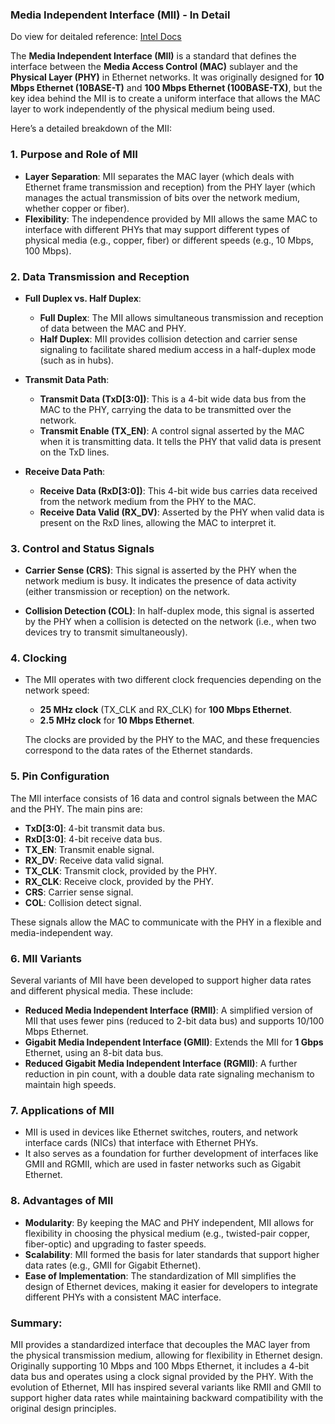 ### **Media Independent Interface (MII) - In Detail**

 Do view for deitaled reference: [Intel Docs](https://www.intel.com/content/www/us/en/docs/programmable/683595/22-1-19-4-3/media-independent-interface-mii-to-external.html)

The **Media Independent Interface (MII)** is a standard that defines the interface between the **Media Access Control (MAC)** sublayer and the **Physical Layer (PHY)** in Ethernet networks. It was originally designed for **10 Mbps Ethernet (10BASE-T)** and **100 Mbps Ethernet (100BASE-TX)**, but the key idea behind the MII is to create a uniform interface that allows the MAC layer to work independently of the physical medium being used.

Here’s a detailed breakdown of the MII:

### 1. **Purpose and Role of MII**
- **Layer Separation**: MII separates the MAC layer (which deals with Ethernet frame transmission and reception) from the PHY layer (which manages the actual transmission of bits over the network medium, whether copper or fiber).
- **Flexibility**: The independence provided by MII allows the same MAC to interface with different PHYs that may support different types of physical media (e.g., copper, fiber) or different speeds (e.g., 10 Mbps, 100 Mbps).

### 2. **Data Transmission and Reception**
- **Full Duplex vs. Half Duplex**:
  - **Full Duplex**: The MII allows simultaneous transmission and reception of data between the MAC and PHY.
  - **Half Duplex**: MII provides collision detection and carrier sense signaling to facilitate shared medium access in a half-duplex mode (such as in hubs).
  
- **Transmit Data Path**:
  - **Transmit Data (TxD[3:0])**: This is a 4-bit wide data bus from the MAC to the PHY, carrying the data to be transmitted over the network.
  - **Transmit Enable (TX_EN)**: A control signal asserted by the MAC when it is transmitting data. It tells the PHY that valid data is present on the TxD lines.
  
- **Receive Data Path**:
  - **Receive Data (RxD[3:0])**: This 4-bit wide bus carries data received from the network medium from the PHY to the MAC.
  - **Receive Data Valid (RX_DV)**: Asserted by the PHY when valid data is present on the RxD lines, allowing the MAC to interpret it.

### 3. **Control and Status Signals**
- **Carrier Sense (CRS)**: This signal is asserted by the PHY when the network medium is busy. It indicates the presence of data activity (either transmission or reception) on the network.
  
- **Collision Detection (COL)**: In half-duplex mode, this signal is asserted by the PHY when a collision is detected on the network (i.e., when two devices try to transmit simultaneously).

### 4. **Clocking**
- The MII operates with two different clock frequencies depending on the network speed:
  - **25 MHz clock** (TX_CLK and RX_CLK) for **100 Mbps Ethernet**.
  - **2.5 MHz clock** for **10 Mbps Ethernet**.

  The clocks are provided by the PHY to the MAC, and these frequencies correspond to the data rates of the Ethernet standards.

### 5. **Pin Configuration**
The MII interface consists of 16 data and control signals between the MAC and the PHY. The main pins are:
- **TxD[3:0]**: 4-bit transmit data bus.
- **RxD[3:0]**: 4-bit receive data bus.
- **TX_EN**: Transmit enable signal.
- **RX_DV**: Receive data valid signal.
- **TX_CLK**: Transmit clock, provided by the PHY.
- **RX_CLK**: Receive clock, provided by the PHY.
- **CRS**: Carrier sense signal.
- **COL**: Collision detect signal.
  
These signals allow the MAC to communicate with the PHY in a flexible and media-independent way.

### 6. **MII Variants**
Several variants of MII have been developed to support higher data rates and different physical media. These include:
- **Reduced Media Independent Interface (RMII)**: A simplified version of MII that uses fewer pins (reduced to 2-bit data bus) and supports 10/100 Mbps Ethernet.
- **Gigabit Media Independent Interface (GMII)**: Extends the MII for **1 Gbps** Ethernet, using an 8-bit data bus.
- **Reduced Gigabit Media Independent Interface (RGMII)**: A further reduction in pin count, with a double data rate signaling mechanism to maintain high speeds.
  
### 7. **Applications of MII**
- MII is used in devices like Ethernet switches, routers, and network interface cards (NICs) that interface with Ethernet PHYs.
- It also serves as a foundation for further development of interfaces like GMII and RGMII, which are used in faster networks such as Gigabit Ethernet.

### 8. **Advantages of MII**
- **Modularity**: By keeping the MAC and PHY independent, MII allows for flexibility in choosing the physical medium (e.g., twisted-pair copper, fiber-optic) and upgrading to faster speeds.
- **Scalability**: MII formed the basis for later standards that support higher data rates (e.g., GMII for Gigabit Ethernet).
- **Ease of Implementation**: The standardization of MII simplifies the design of Ethernet devices, making it easier for developers to integrate different PHYs with a consistent MAC interface.

### Summary:
MII provides a standardized interface that decouples the MAC layer from the physical transmission medium, allowing for flexibility in Ethernet design. Originally supporting 10 Mbps and 100 Mbps Ethernet, it includes a 4-bit data bus and operates using a clock signal provided by the PHY. With the evolution of Ethernet, MII has inspired several variants like RMII and GMII to support higher data rates while maintaining backward compatibility with the original design principles.
